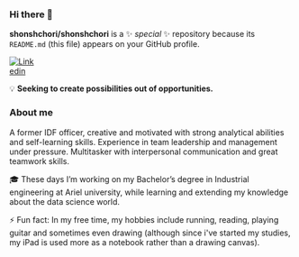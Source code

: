 ### Hi there 👋

**shonshchori/shonshchori** is a ✨ _special_ ✨ repository because its `README.md` (this file) appears on your GitHub profile.
<p dir="auto"><a href="https://www.linkedin.com/in/shonshchori/" rel="nofollow"><img src="https://img.shields.io/badge/-LinkedIn-blue?style=flat&amp;logo=Linkedin&amp;logoColor=white&amp" alt="Linkedin" data-canonical-src="https://img.shields.io/badge/-LinkedIn-blue?style=flat&amp;logo=Linkedin&amp;logoColor=white&amp;link=https://www.linkedin.com/in/shonshchori/" style="max-width: 10%;"></a>

  :bulb: **Seeking to create possibilities out of opportunities.**

### About me

A former IDF officer, creative and motivated with strong analytical abilities and self-learning skills. Experience in team leadership and management under pressure. Multitasker with interpersonal communication and great teamwork skills.

:mortar_board: These days I’m working on my Bachelor’s degree in Industrial engineering at Ariel university, while learning and extending my knowledge about the data science world.

⚡ Fun fact: In my free time, my hobbies include running, reading, playing guitar and sometimes even drawing (although since i've started my studies, my iPad is used more as a notebook rather than a drawing canvas).
  
